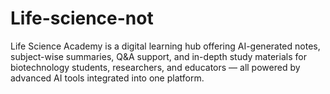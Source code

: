 # Life-science-not
Life Science Academy is a digital learning hub offering AI-generated notes, subject-wise summaries, Q&amp;A support, and in-depth study materials for biotechnology students, researchers, and educators — all powered by advanced AI tools integrated into one platform.
